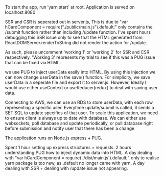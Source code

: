 To start the app, run 'yarn start' at root. Application is served on localhost:8080

SSR and CSR is seperated out in server.js, This is due to "var hCardComponent = require("./public/main.js").default;" only contains the /submit function rather than including /update function. I've spent hours debugging this SSR issue only to see that the HTML generated from ReactDOMServer.renderToString did not render the action for /update.

As such, please uncomment 'working 1' or 'working 2' for SSR and CSR respectively. 'Working 3' represents my trial to see if this was a PUG issue that can be fixed via HTML.

we use PUG to inject userData easily into HTML. By using this injection we can now change userData in the save() function. For simplicity, we save userData in a seperate file and export it to server.js. However, Ideally I would use either useContext or useReducer(redux) to deal with saving user data. 

Connecting to AWS, we can use an RDS to store userData, with each row representing a specific user. Everytime update/submit is called, it sends a SET SQL to update specifics of that user. 
To scale this application, we need to ensure client is always up to date with database. We can either use websockets, poll database and update periodically, or pull database right before submission and notify user that there has been a change.

The application runs on Node.js express + PUG.

Spent 1 hour setting up express structures + requests.
2 hours understanding PUG how to inject dynamic data into HTML.
A day dealing with "var hCardComponent = require('./dist/main.js').default;" only to realise yarn package is too new, as .default no longer came with yarn.
A day dealing with SSR + dealing with /update issue not appearing.
